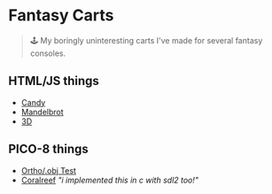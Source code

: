 # Fantasy Carts
> 🕹️ My boringly uninteresting carts I've made for several fantasy consoles.

## HTML/JS things

- [Candy](https://makitsune.github.io/fantasy-carts/html/candy.html)
- [Mandelbrot](https://makitsune.github.io/fantasy-carts/html/mandelbrot.html)
- [3D](https://makitsune.github.io/fantasy-carts/html/3d.html)

## PICO-8 things

- [Ortho/.obj Test](https://makitsune.github.io/fantasy-carts/pico8/3d-rendering/ortho-test.html)
- [Coralreef](https://maki.cat/coralreef) *"i implemented this in c with sdl2 too!"*
